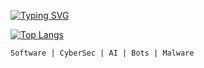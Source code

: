 [![Typing SVG](https://readme-typing-svg.demolab.com/?lines=CaliNux;Software,+AI,+Malware+Research)](https://git.io/typing-svg)

[![Top Langs](https://github-readme-stats.vercel.app/api/top-langs/?username=calinux-py&layout=compact&theme=dark)](https://github.com/anuraghazra/github-readme-stats) 

`Software | CyberSec | AI | Bots | Malware`
